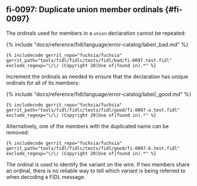 ## fi-0097: Duplicate union member ordinals {#fi-0097}

The ordinals used for members in a `union` declaration cannot be repeated:

{% include "docs/reference/fidl/language/error-catalog/label/_bad.md" %}

```fidl
{% includecode gerrit_repo="fuchsia/fuchsia" gerrit_path="tools/fidl/fidlc/tests/fidl/bad/fi-0097.test.fidl" exclude_regexp="\/\/ (Copyright 20|Use of|found in).*" %}
```

Increment the ordinals as needed to ensure that the declaration has unique
ordinals for all of its members:

{% include "docs/reference/fidl/language/error-catalog/label/_good.md" %}

```fidl
{% includecode gerrit_repo="fuchsia/fuchsia" gerrit_path="tools/fidl/fidlc/tests/fidl/good/fi-0097-a.test.fidl" exclude_regexp="\/\/ (Copyright 20|Use of|found in).*" %}
```

Alternatively, one of the members with the duplicated name can be removed:

```fidl
{% includecode gerrit_repo="fuchsia/fuchsia" gerrit_path="tools/fidl/fidlc/tests/fidl/good/fi-0097-b.test.fidl" exclude_regexp="\/\/ (Copyright 20|Use of|found in).*" %}
```

The ordinal is used to identify the variant on the wire. If two members share an
ordinal, there is no reliable way to tell which variant is being referred to
when decoding a FIDL message.
